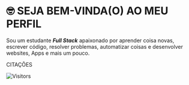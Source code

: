 <!-- TÍTULO -->

# :nerd_face: **SEJA BEM-VINDA(O) AO MEU PERFIL**

<!-- DESCRIÇÃO -->

Sou um estudante ***Full Stack*** apaixonado por aprender coisa novas, escrever código, resolver problemas, automatizar coisas e desenvolver websites, Apps e mais um pouco.

CITAÇÕES

![Visitors](https://api.visitorbadge.io/api/visitors?path=Devsgeeknerd%2FDevsgeeknerd&label=Visitantes&labelColor=%23f9e64f&countColor=%23008000&style=plastic "Total de Visitas")
